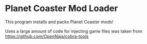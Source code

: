 # Planet Coaster Mod Loader
This program installs and packs Planet Coaster mods!

Uses a large amount of code for injecting game files was taken from https://github.com/OpenNaja/cobra-tools